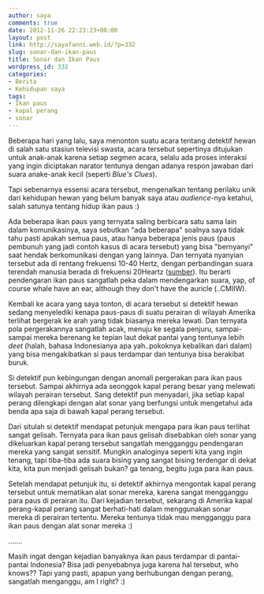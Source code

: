 ```yaml
---
author: saya
comments: true
date: 2012-11-26 22:23:23+00:00
layout: post
link: http://sayafanni.web.id/?p=332
slug: sonar-dan-ikan-paus
title: Sonar dan Ikan Paus
wordpress_id: 332
categories:
- Berita
- Kehidupan saya
tags:
- Ikan paus
- kapal perang
- sonar
---
```


Beberapa hari yang lalu, saya menonton suatu acara tentang detektif hewan di salah satu stasiun televisi swasta, acara tersebut sepertinya ditujukan untuk anak-anak karena setiap segmen acara, selalu ada proses interaksi yang ingin diciptakan narator tentunya dengan adanya respon jawaban dari suara anake-anak kecil (seperti _Blue's Clues_).

Tapi sebenarnya essensi acara tersebut, mengenalkan tentang perilaku unik dari kehidupan hewan yang belum banyak saya atau _audience_-nya ketahui, salah satunya tentang hidup ikan paus :)<!-- more --><!-- more -->

Ada beberapa ikan paus yang ternyata saling berbicara satu sama lain dalam komunikasinya, saya sebutkan "ada beberapa" soalnya saya tidak tahu pasti apakah semua paus, atau hanya beberapa jenis paus (paus pembunuh yang jadi contoh kasus di acara tersebut) yang bisa "bernyanyi" saat hendak berkomunikasi dengan yang lainnya. Dan ternyata nyanyian tersebut ada di rentang frekuensi 10-40 Hertz, dengan perbandingan suara terendah manusia berada di frekuensi 20Heartz ([sumber](http://serbater.blogspot.com/2011/02/hewan-dengan-suara-terkeras.html)). Itu berarti pendengaran ikan paus sangatlah peka dalam mendengarkan suara, yap, of course whale have an ear, although they don't have the auricle (..CMIIW).

Kembali ke acara yang saya tonton, di acara tersebut si detektif hewan sedang menyelediki kenapa paus-paus di suatu perairan di wilayah Amerika terlihat bergerak ke arah yang tidak biasanya mereka lewati. Dan ternyata pola pergerakannya sangatlah acak, menuju ke segala penjuru, sampai-sampai mereka berenang ke tepian laut dekat pantai yang tentunya lebih _deet_ (halah, bahasa Indonesianya apa yah..pokoknya kebalikan dari dalam) yang bisa mengakibatkan si paus terdampar dan tentunya bisa berakibat buruk.

Si detektif pun kebingungan dengan anomali pergerakan para ikan paus tersebut. Sampai akhirnya ada seonggok kapal perang besar yang melewati wilayah perairan tersebut. Sang detektif pun menyadari, jika setiap kapal perang dilengkapi dengan alat sonar yang berfungsi untuk mengetahui ada benda apa saja di bawah kapal perang tersebut.

Dari situlah si detektif mendapat petunjuk mengapa para ikan paus terlihat sangat gelisah. Ternyata para ikan paus gelisah disebabkan oleh sonar yang dikeluarkan kapal perang tersebut sangatlah mengganggu pendengaran mereka yang sangat sensitif. Mungkin analoginya seperti kita yang ingin tenang, tapi tiba-tiba ada suara bising yang sangat bising terdengar di dekat kita, kita pun menjadi gelisah bukan? ga tenang, begitu juga para ikan paus.

Setelah mendapat petunjuk itu, si detektif akhirnya mengontak kapal perang tersebut untuk mematikan alat sonar mereka, karena sangat mengganggu para paus di perairan itu. Dari kejadian tersebut, sekarang di Amerika kapal perang-kapal perang sangat berhati-hati dalam menggunakan sonar mereka di perairan tertentu. Mereka tentunya tidak mau mengganggu para ikan paus dengan alat sonar mereka :)

.......

Masih ingat dengan kejadian banyaknya ikan paus terdampar di pantai-pantai Indonesia? Bisa jadi penyebabnya juga karena hal tersebut, who knows??
Tapi yang pasti, apapun yang berhubungan dengan perang, sangatlah menganggu, am I right? :)
